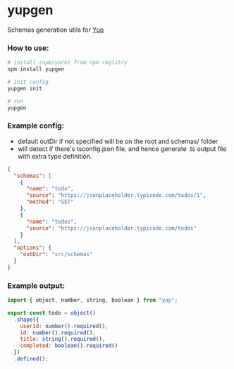 # yupgen

Schemas generation utils for [Yup](https://github.com/jquense/yup)

### How to use:

```bash
# install (npm/yarn) from npm registry
npm install yupgen

# init config
yupgen init

# run
yupgen
```

### Example config:

- default outDir if not specified will be on the root and schemas/ folder
- will detect if there's tsconfig.json file, and hence generate .ts output file with extra type definition.

```json
{
  "schemas": [
    {
      "name": "todo",
      "source": "https://jsonplaceholder.typicode.com/todos/1",
      "method": "GET"
    },
    {
      "name": "todos",
      "source": "https://jsonplaceholder.typicode.com/todos"
    }
  ],
  "options": {
    "outDir": "src/schemas"
  }
}
```

### Example output:

```js
import { object, number, string, boolean } from "yup";

export const todo = object()
  .shape({
    userId: number().required(),
    id: number().required(),
    title: string().required(),
    completed: boolean().required()
  })
  .defined();
```
